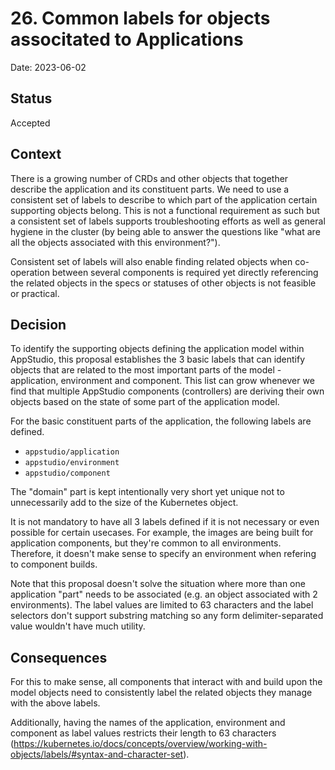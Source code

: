 # 26. Common labels for objects associtated to Applications

Date: 2023-06-02

## Status

Accepted

## Context

There is a growing number of CRDs and other objects that together describe the application and its constituent parts. We need to use a consistent set of labels to describe to which
part of the application certain supporting objects belong. This is not a functional requirement as such but a consistent set of labels supports troubleshooting efforts as well
as general hygiene in the cluster (by being able to answer the questions like "what are all the objects associated with this environment?").

Consistent set of labels will also enable finding related objects when co-operation between several components is required yet directly referencing the related objects in the specs or statuses of
other objects is not feasible or practical.

## Decision

To identify the supporting objects defining the application model within AppStudio, this proposal establishes the 3 basic labels that can identify objects that are related to the most important parts of the model - application, environment and component. This list can grow whenever we find that multiple AppStudio components (controllers) are deriving their own objects based on the state of some part of the application model.

For the basic constituent parts of the application, the following labels are defined.

* `appstudio/application`
* `appstudio/environment`
* `appstudio/component`

The "domain" part is kept intentionally very short yet unique not to unnecessarily add to the size of the Kubernetes object.

It is not mandatory to have all 3 labels defined if it is not necessary or even possible for certain usecases. For example, the images are being built for application components, but they're common to all environments. Therefore, it doesn't make sense to specify an environment when refering to component builds.

Note that this proposal doesn't solve the situation where more than one application "part" needs to be associated (e.g. an object associated with 2 environments). The label values are limited to 63 characters and the label selectors don't support substring matching so any form delimiter-separated value wouldn't have much utility.

## Consequences

For this to make sense, all components that interact with and build upon the model objects need to consistently label the related objects they manage with the above labels.

Additionally, having the names of the application, environment and component as label values restricts their length to 63 characters (https://kubernetes.io/docs/concepts/overview/working-with-objects/labels/#syntax-and-character-set).
